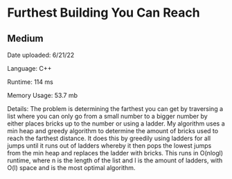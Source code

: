 
# Furthest Building You Can Reach

## Medium

Date uploaded: 6/21/22

Language: C++

Runtime: 114 ms

Memory Usage: 53.7 mb

Details: The problem is determining the farthest you can get by traversing a list where you can only go from a small number to a bigger number by either places bricks up to the number or using a ladder. My algorithm uses a min heap and greedy algorithm to determine the amount of bricks used to reach the farthest distance. It does this by greedily using ladders for all jumps until it runs out of ladders whereby it then pops the lowest jumps from the min heap and replaces the ladder with bricks. This runs in O(nlogl) runtime, where n is the length of the list and l is the amount of ladders, with O(l) space and is the most optimal algorithm.
